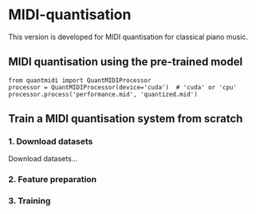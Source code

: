 # MIDI-quantisation

This version is developed for MIDI quantisation for classical piano music.

## MIDI quantisation using the pre-trained model

    from quantmidi import QuantMIDIProcessor
    processor = QuantMIDIProcessor(device='cuda')  # 'cuda' or 'cpu'
    processor.process('performance.mid', 'quantized.mid')

## Train a MIDI quantisation system from scratch

### 1. Download datasets

Download datasets...

### 2. Feature preparation

### 3. Training